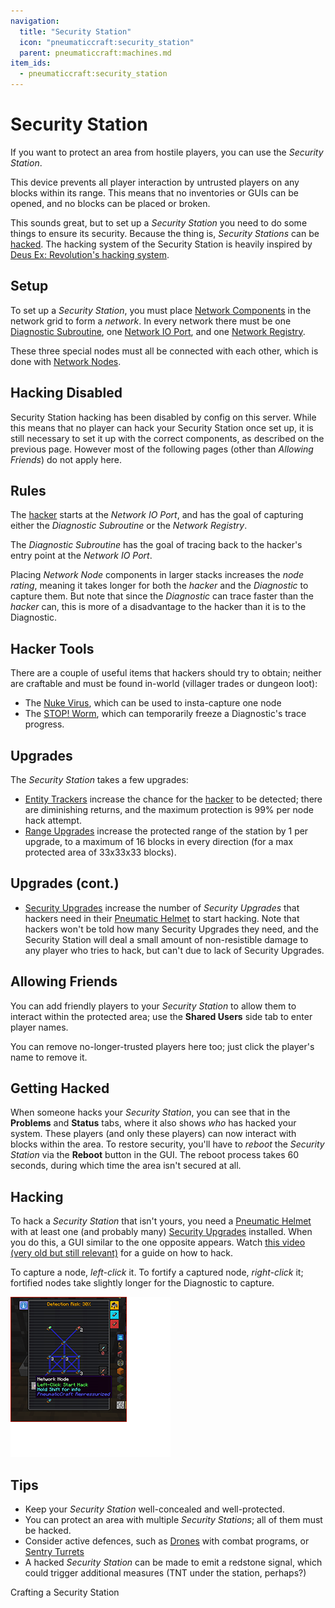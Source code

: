 ```yaml
---
navigation:
  title: "Security Station"
  icon: "pneumaticcraft:security_station"
  parent: pneumaticcraft:machines.md
item_ids:
  - pneumaticcraft:security_station
---
```


# Security Station

If you want to protect an area from hostile players, you can use the *Security Station*.

This device prevents all player interaction by untrusted players on any blocks within its range. This means that no inventories or GUIs can be opened, and no blocks can be placed or broken.

<ItemImage id="pneumaticcraft:security_station" />

This sounds great, but to set up a *Security Station* you need to do some things to ensure its security. Because the thing is, *Security Stations* can be [hacked](#hacking). The hacking system of the Security Station is heavily inspired by [Deus Ex: Revolution's hacking system](https://www.youtube.com/watch?v=nQ0rPLlU8v4).

## Setup

To set up a *Security Station*, you must place [Network Components](../network_components.md) in the network grid to form a *network*. In every network there must be one [Diagnostic Subroutine](../network_components.md#diagnostic), one [Network IO Port](../network_components.md#io_port), and one [Network Registry](../network_components.md#registry).

These three special nodes must all be connected with each other, which is done with [Network Nodes](../network_components.md#node).

## Hacking Disabled

Security Station hacking has been disabled by config on this server. While this means that no player can hack your Security Station once set up, it is still necessary to set it up with the correct components, as described on the previous page. However most of the following pages (other than *Allowing Friends*) do not apply here.

## Rules

The [hacker](#hacking) starts at the *Network IO Port*, and has the goal of capturing either the *Diagnostic Subroutine* or the *Network Registry*.

The *Diagnostic Subroutine* has the goal of tracing back to the hacker's entry point at the *Network IO Port*.

Placing *Network Node* components in larger stacks increases the *node rating*, meaning it takes longer for both the *hacker* and the *Diagnostic* to capture them. But note that since the *Diagnostic* can trace faster than the *hacker* can, this is more of a disadvantage to the hacker than it is to the Diagnostic.

## Hacker Tools

There are a couple of useful items that hackers should try to obtain; neither are craftable and must be found in-world (villager trades or dungeon loot):
- The [Nuke Virus](../nuke_virus.md), which can be used to insta-capture one node
- The [STOP! Worm](../stop_worm.md), which can temporarily freeze a Diagnostic's trace progress.

## Upgrades

The *Security Station* takes a few upgrades:
- [Entity Trackers](../upgrades.md#entity_tracker) increase the chance for the [hacker](#hacking) to be detected; there are diminishing returns, and the maximum protection is 99% per node hack attempt.
- [Range Upgrades](../upgrades.md#range) increase the protected range of the station by 1 per upgrade, to a maximum of 16 blocks in every direction (for a max protected area of 33x33x33 blocks).

## Upgrades (cont.)


- [Security Upgrades](../upgrades.md#security) increase the number of *Security Upgrades* that hackers need in their [Pneumatic Helmet](../pneumatic_helmet.md) to start hacking. Note that hackers won't be told how many Security Upgrades they need, and the Security Station will deal a small amount of non-resistible damage to any player who tries to hack, but can't due to lack of Security Upgrades.

## Allowing Friends

You can add friendly players to your *Security Station* to allow them to interact within the protected area; use the **Shared Users** side tab to enter player names.

You can remove no-longer-trusted players here too; just click the player's name to remove it.

## Getting Hacked

When someone hacks your *Security Station*, you can see that in the **Problems** and **Status** tabs, where it also shows *who* has hacked your system. These players (and only these players) can now interact with blocks within the area. To restore security, you'll have to *reboot* the *Security Station* via the **Reboot** button in the GUI. The reboot process takes 60 seconds, during which time the area isn't secured at all.

<a name="hacking"></a>
## Hacking

To hack a *Security Station* that isn't yours, you need a [Pneumatic Helmet](../pneumatic_helmet.md) with at least one (and probably many) [Security Upgrades](../upgrades.md#security) installed. When you do this, a GUI similar to the one opposite appears. Watch [this video (very old but still relevant)](https://www.youtube.com/watch?v=Lgmpslbrrwo) for a guide on how to hack.

To capture a node, *left-click* it. To fortify a captured node, *right-click* it; fortified nodes take slightly longer for the Diagnostic to capture.



![](hacking.png)

## Tips


- Keep your *Security Station* well-concealed and well-protected.
- You can protect an area with multiple *Security Stations*; all of them must be hacked.
- Consider active defences, such as [Drones](../drone.md) with combat programs, or [Sentry Turrets](./sentry_turret.md)
- A hacked *Security Station* can be made to emit a <Color hex="#f00">redstone signal</Color>, which could trigger additional measures (TNT under the station, perhaps?)

Crafting a Security Station

<Recipe id="pneumaticcraft:security_station" />


